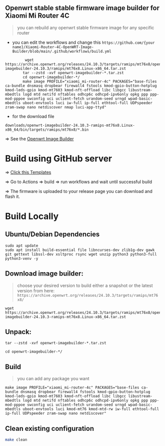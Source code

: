 ## Openwrt stable stable firmware image builder for Xiaomi Mi Router 4C
> you can rebuild any openwrt stable firmware image for any specific router
* you can edit the workflows and change this
`https://github.com/{your name}/Xiaomi-Router-4C-OpenWRT-Image-Builder/blob/main/.github/workflows/build.yml`
```
         wget https://archive.openwrt.org/releases/24.10.3/targets/ramips/mt76x8/openwrt-imagebuilder-24.10.3/ramips/mt76x8.Linux-x86_64.tar.zst
        tar --zstd -xvf openwrt-imagebuilder-*.tar.zst
        cd openwrt-imagebuilder-*/
        make image PROFILE="xiaomi_mi-router-4c" PACKAGES="base-files ca-bundle dnsmasq dropbear firewall4 fstools kmod-gpio-button-hotplug kmod-leds-gpio kmod-mt7603 kmod-nft-offload libc libgcc libustream-mbedtls logd mtd netifd nftables odhcp6c odhcpd-ipv6only opkg ppp ppp-mod-pppoe swconfig uci uclient-fetch urandom-seed urngd wpad-basic-mbedtls uboot-envtools luci iw-full ip-full ethtool-full UDPspeeder zram-swap nano netdiscover nmap luci-app-ttyd"
```
* for the download file
```
downloads/openwrt-imagebuilder-24.10.3-ramips-mt76x8.Linux-x86_64/bin/targets/ramips/mt76x8/*.bin
```
=> See the [Openwrt Image Builder](https://openwrt.org/docs/guide-user/additional-software/imagebuilder)

# Build using GitHub server
=> [Click this Templates](https://github.com/xiv3r/Xiaomi-Router-4C-OpenWRT-Image-Builder/generate)

=> Go to Actions => build => run workflows and wait until successful build 

=> The firmware is uploaded to your release page you can download and flash it.

# Build Locally 
## Ubuntu/Debian Dependencies 
```
sudo apt update
sudo apt install build-essential file libncurses-dev zlib1g-dev gawk git gettext libssl-dev xsltproc rsync wget unzip python3 python3-full python3-venv -y
```
## Download image builder:
> choose your desired version to build either a snapshot or the latest version from here: `https://archive.openwrt.org/releases/24.10.3/targets/ramips/mt76x8/`
```
wget https://archive.openwrt.org/releases/24.10.3/targets/ramips/mt76x8/openwrt-imagebuilder-24.10.3-ramips-mt76x8.Linux-x86_64.tar.zst
```
## Unpack:
```
tar --zstd -xvf openwrt-imagebuilder-*.tar.zst
```
```
cd openwrt-imagebuilder-*/
```     
## Build
> you can add any package you want
```
make image PROFILE="xiaomi_mi-router-4c" PACKAGES="base-files ca-bundle dnsmasq dropbear firewall4 fstools kmod-gpio-button-hotplug kmod-leds-gpio kmod-mt7603 kmod-nft-offload libc libgcc libustream-mbedtls logd mtd netifd nftables odhcp6c odhcpd-ipv6only opkg ppp ppp-mod-pppoe swconfig uci uclient-fetch urandom-seed urngd wpad-basic-mbedtls uboot-envtools luci kmod-mt76 kmod-mtd-rw iw-full ethtool-full ip-full UDPspeeder zram-swap nano netdiscover"
```
## Clean existing configuration
```sh
make clean
```
